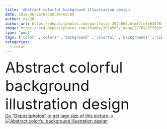 ```yaml
---
title: 'Abstract colorful background illustration design'
date: 2019-06-26T07:50:04+00:00
author: mik38
author_url: https://depositphotos.com/portfolio-2024565.html?ref=64678756
image: https://st4.depositphotos.com/thumbs/2024565/image/27769/277699522/api_thumb_450.jpg?forcejpeg=true
type: "post"
tags: ['color' ,'colors' ,'background' ,'colorful' ,'backgrounds' ,'vibrant' ,'graphic' ,'element' ,'illustration' ,'design' ,'painting' ,'art' ,'abstract' ,'texture' ,'vivid' ,'pattern' ,'saturated' ,'cloud' ,'creativity' ,'3d' ,'fractal' ,'modern' ,'watercolor' ,'paint' ,'splash' ,'imagination' ,'inspiration' ,'backdrop' ,'creative' ,'concept' ,'effect' ,'dream' ,'Dynamic' ,'wallpaper' ,'artwork' ,'canvas' ,'rendering' ]
categories: 
  - color
---
```

<div aling="center">
            <font size="60"> Abstract colorful background illustration design</font>   
</div>
<div>
    <a href='https://st4.depositphotos.com/thumbs/2024565/image/27769/277699522/api_thumb_450.jpg?forcejpeg=true?ref=64678756' target=_blank > Go "Depositphotos" to get lage size of this picture ->
        <img href='https://st4.depositphotos.com/thumbs/2024565/image/27769/277699522/api_thumb_450.jpg?forcejpeg=true?ref=64678756' src='https://st4.depositphotos.com/2024565/27769/i/950/depositphotos_277699522-stock-photo-abstract-colorful-background-illustration-design.jpg?forcejpeg=true' alt='Abstract colorful background illustration design' >
    </a>
</div>
